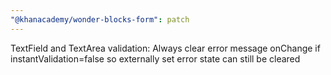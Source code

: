 ```yaml
---
"@khanacademy/wonder-blocks-form": patch
---
```


TextField and TextArea validation: Always clear error message onChange if instantValidation=false so externally set error state can still be cleared
